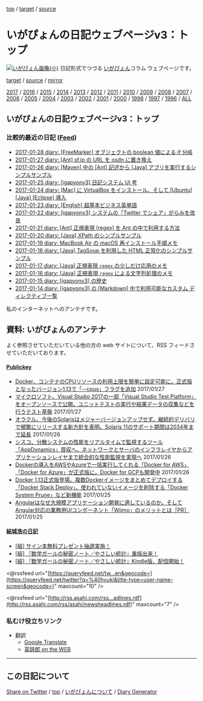 [top](index.html) / [target](https://igapyon.github.io/diary/index.html) / [source](https://github.com/igapyon/diary/blob/gh-pages/README.src.md) 

いがぴょんの日記ウェブページv3：トップ
=====================================================================================================
[![いがぴょん画像(小)](https://igapyon.github.io/diary/images/iga200306s.jpg "いがぴょん")](https://igapyon.github.io/diary/memo/memoigapyon.html) 日記形式でつづる [いがぴょん](https://igapyon.github.io/diary/memo/memoigapyon.html)コラム ウェブページです。

[target](https://igapyon.github.io/diary/index.html) 
/ [source](https://github.com/igapyon/diary/blob/gh-pages/README.src.md) 
/ [mirror](http://www.igapyon.jp/igapyon/diary/) 

[2017](2017/index.html)
/ [2016](2016/index.html)
/ [2015](2015/index.html)
/ [2014](2014/index.html)
/ [2013](2013/index.html)
/ [2012](2012/index.html)
/ [2011](2011/index.html)
/ [2010](2010/index.html)
/ [2009](2009/index.html)
/ [2008](2008/index.html)
/ [2007](2007/index.html)
/ [2006](2006/index.html)
/ [2005](2005/index.html)
/ [2004](2004/index.html)
/ [2003](2003/index.html)
/ [2002](2002/index.html)
/ [2001](2001/index.html)
/ [2000](2000/index.html)
/ [1998](1998/index.html)
/ [1997](1997/index.html)
/ [1996](1996/index.html)
/ [ALL](idxall.html)


## いがぴょんの日記ウェブページv3：トップ

### 比較的最近の日記 ([Feed](https://igapyon.github.io/diary/atomRecent.xml))

* [2017-01-28 diary: [FreeMarker] オブジェクトの boolean 値による if 分岐](2017/ig170128.html)
* [2017-01-27 diary: [Ant] sf.jp の URL を osdn に置き換え](2017/ig170127.html)
* [2017-01-26 diary: [Maven] 中の [Ant] 記述から [Java] アプリを実行するシンプルサンプル](2017/ig170126.html)
* [2017-01-25 diary: [igapyonv3] 日記システム UI 考](2017/ig170125.html)
* [2017-01-24 diary: [Mac] に VirtualBox をインストール、そして [Ubuntu] [Java] [Eclipse] 導入](2017/ig170124.html)
* [2017-01-23 diary: [English] 超基本ビジネス英単語](2017/ig170123.html)
* [2017-01-22 diary: [igapyonv3] システムの「Twitter でシェア」がらみを改良](2017/ig170122.html)
* [2017-01-21 diary: [Ant] 正規表現 [regex] を Ant の中で利用する方法](2017/ig170121.html)
* [2017-01-20 diary: [Java] XPath のシンプルサンプル](2017/ig170120.html)
* [2017-01-19 diary: MacBook Air の macOS 再インストール手順メモ](2017/ig170119.html)
* [2017-01-18 diary: [Java] TagSoup を利用した HTML 正常化のシンプルサンプル](2017/ig170118.html)
* [2017-01-17 diary: [Java] 正規表現 `regex` の少しだけ応用のメモ](2017/ig170117.html)
* [2017-01-16 diary: [Java] 正規表現 `regex` による文字列処理のメモ](2017/ig170116.html)
* [2017-01-15 diary: [igapyonv3] の歴史](2017/ig170115.html)
* [2017-01-14 diary: [igapyonv3] の [Markdown] 中で利用可能なカスタム ディレクティブ一覧](2017/ig170114.html)


私のインターネットへのアンテナです。


## 資料: いがぴょんのアンテナ

よく参照させていただいている他の方の web サイトについて、RSS フィードさせていただいております。


#### [Publickey](http://www.publickey1.jp/)

* [Docker、コンテナのCPUリソースの利用上限を簡単に設定可能に。正式版となったバージョン1.13で「--cpus」フラグを追加](http://www.publickey1.jp/blog/17/dockercpu113--cpus.html) 2017/01/27
* [マイクロソフト、Visual Studio 2017の一部「Visual Studio Test Platform」をオープンソースで公開。ユニットテストの実行や結果データの収集などを行うテスト基盤](http://www.publickey1.jp/blog/17/visual_studio_2017visual_studio_test_platform.html) 2017/01/27
* [オラクル、今後のSolarisはメジャーバージョンアップせず。継続的デリバリで頻繁にリリースする新方針を表明。Solaris 11のサポート期間は2034年まで延長](http://www.publickey1.jp/blog/17/solarissolaris_112034.html) 2017/01/26
* [シスコ、分散システムの性能をリアルタイムで監視するツール「AppDynamics」買収へ。ネットワークとサーバのインフラレイヤからアプリケーションレイヤまで統合的な性能監視を実現へ](http://www.publickey1.jp/blog/17/appdynamics_1.html) 2017/01/26
* [Dockerの導入をAWSやAzureで一括実行してくれる「Docker for AWS」「Docker for Azure」が正式版に。Docker for GCPも開発中](http://www.publickey1.jp/blog/17/awsazuredockerdocker_for_awsdocker_for_azuredocker_for_gcp.html) 2017/01/26
* [Docker 1.13正式版登場。複数Dockerイメージをまとめてデプロイする「Docker Stack Deploy」、使われていないイメージを削除する「Docker System Prune」など新機能](http://www.publickey1.jp/blog/17/docker_113dockerdocker_stack_deploydocker_system_prune.html) 2017/01/25
* [Angularはなぜ大規模アプリケーション開発に適しているのか。そしてAngular対応の業務用UIコンポーネント「Wijmo」のメリットとは［PR］](http://www.publickey1.jp/blog/17/angularangularuiwijmopr.html) 2017/01/25


#### [結城浩の日記](http://www.hyuki.com/d/)

* [[結] サイン本無料プレゼント抽選実施！](http://www.hyuki.com/d/201612.html#i20161207093023) 
* [[結] 『数学ガールの秘密ノート／やさしい統計』重版出来！](http://www.hyuki.com/d/201611.html#i20161112114124) 
* [[結] 『数学ガールの秘密ノート／やさしい統計』Kindle版、配信開始！](http://www.hyuki.com/d/201611.html#i20161110142348) 


<@rssfeed url="[https://queryfeed.net/tw...en&geocode=](https://queryfeed.net/twitter?q=%40hyuki&title-type=user-name-screen&geocode=)" maxcount="10" />

<@rssfeed url="[http://rss.asahi.com/rss...adlines.rdf](http://rss.asahi.com/rss/asahi/newsheadlines.rdf)" maxcount="7" />


### 私むけ役立ちリンク

* 翻訳
  * [Google Translate](https://translate.google.com/)
  * [英辞郎 on the WEB](http://eow.alc.co.jp/search?q=Apple)

----------------------------------------------------------------------------------------------------

## この日記について

[Share on Twitter](https://twitter.com/intent/tweet?hashtags=igapyon%2Cdiary%2C%E3%81%84%E3%81%8C%E3%81%B4%E3%82%87%E3%82%93&text=%E3%81%84%E3%81%8C%E3%81%B4%E3%82%87%E3%82%93%E3%81%AE%E6%97%A5%E8%A8%98%E3%82%A6%E3%82%A7%E3%83%96%E3%83%9A%E3%83%BC%E3%82%B8v3%EF%BC%9A%E3%83%88%E3%83%83%E3%83%97&url=https%3A%2F%2Figapyon.github.io%2Fdiary%2Findex.html) / [top](index.html) / [いがぴょんについて](https://igapyon.github.io/diary/memo/memoigapyon.html) / [Diary Generator](https://github.com/igapyon/igapyonv3)
